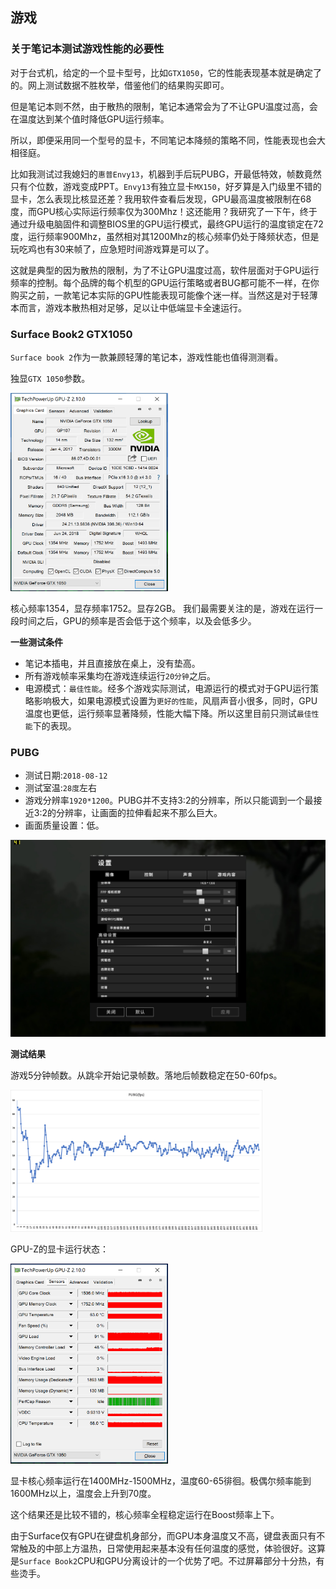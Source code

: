 ## 游戏
### 关于笔记本测试游戏性能的必要性
对于台式机，给定的一个显卡型号，比如`GTX1050`，它的性能表现基本就是确定了的。网上测试数据不胜枚举，借鉴他们的结果购买即可。

但是笔记本则不然，由于散热的限制，笔记本通常会为了不让GPU温度过高，会在温度达到某个值时降低GPU运行频率。

所以，即便采用同一个型号的显卡，不同笔记本降频的策略不同，性能表现也会大相径庭。

比如我测试过我媳妇的`惠普Envy13`，机器到手后玩PUBG，开最低特效，帧数竟然只有个位数，游戏变成PPT。`Envy13`有独立显卡`MX150`，好歹算是入门级里不错的显卡，怎么表现比核显还差？我用软件查看后发现，GPU最高温度被限制在68度，而GPU核心实际运行频率仅为300Mhz！这还能用？我研究了一下午，终于通过升级电脑固件和调整BIOS里的GPU运行模式，最终GPU运行的温度锁定在72度，运行频率900Mhz，虽然相对其1200Mhz的核心频率仍处于降频状态，但是玩吃鸡也有30来帧了，应急短时间游戏算是可以了。

这就是典型的因为散热的限制，为了不让GPU温度过高，软件层面对于GPU运行频率的控制。每个品牌的每个机型的GPU运行策略或者BUG都可能不一样，在你购买之前，一款笔记本实际的GPU性能表现可能像个迷一样。当然这是对于轻薄本而言，游戏本散热相对足够，足以让中低端显卡全速运行。

### Surface Book2 GTX1050
`Surface book 2`作为一款兼顾轻薄的笔记本，游戏性能也值得测测看。

独显`GTX 1050`参数。

<img src="https://github.com/yangyangxian/IDesk/blob/master/Articles/surface%20book2%20gaming%20testing/images/SB2-GPUZ.PNG" alt="GTX-1050" style="max-width:50%;">

核心频率1354，显存频率1752。显存2GB。
我们最需要关注的是，游戏在运行一段时间之后，GPU的频率是否会低于这个频率，以及会低多少。

**一些测试条件**
* 笔记本插电，并且直接放在桌上，没有垫高。
* 所有游戏帧率采集均在游戏连续运行`20分钟`之后。
* 电源模式：`最佳性能`。经多个游戏实际测试，电源运行的模式对于GPU运行策略影响极大，如果电源模式设置为`更好的性能`，风扇声音小很多，同时，GPU温度也更低，运行频率显著降频，性能大幅下降。所以这里目前只测试`最佳性能`下的表现。

### PUBG
* 测试日期:`2018-08-12`
* 测试室温:`28度`左右
* 游戏分辨率`1920*1200`。PUBG并不支持3:2的分辨率，所以只能调到一个最接近3:2的分辨率，让画面的拉伸看起来不那么巨大。
* 画面质量设置：低。

<img src="https://github.com/yangyangxian/IDesk/blob/master/Articles/surface%20book2%20gaming%20testing/images/Settings.jpg" alt="Settings" style="max-width:100%;">

**测试结果**

游戏5分钟帧数。从跳伞开始记录帧数。落地后帧数稳定在50-60fps。

<img src="https://github.com/yangyangxian/IDesk/raw/master/Articles/surface%20book2%20gaming%20testing/images/PUBG-Frames.png" alt="PUBG-Frames" style="max-width:80%;">

GPU-Z的显卡运行状态：

<img src="https://github.com/yangyangxian/IDesk/blob/master/Articles/surface%20book2%20gaming%20testing/images/PUBG-GPUZ.PNG" alt="PUBG-GPU status" style="max-width:50%;">

显卡核心频率运行在1400MHz-1500MHz，温度60-65徘徊。极偶尔频率能到1600MHz以上，温度会上升到70度。

这个结果还是比较不错的，核心频率全程稳定运行在Boost频率上下。

由于Surface仅有GPU在键盘机身部分，而GPU本身温度又不高，键盘表面只有不常触及的中部上方温热，日常使用起来基本没有任何温度的感觉，体验很好。这算是`Surface Book2`CPU和GPU分离设计的一个优势了吧。不过屏幕部分十分热，有些烫手。


